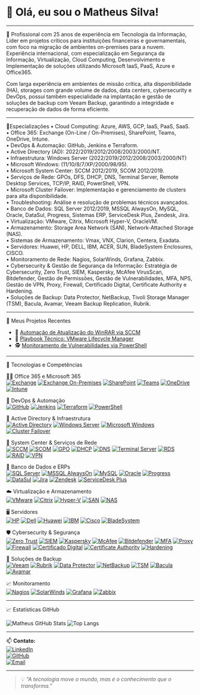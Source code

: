 # 👋 Olá, eu sou o Matheus Silva!
---
🎯 Profissional com 25 anos de experiência em Tecnologia da Informação, Líder em projetos críticos para instituições financeiras e governamentais, com foco na migração de ambientes on-premises para a nuvem. Experiência internacional, com especialização em Segurança da Informação, Virtualização, Cloud Computing, Desenvolvimento e Implementação de soluções utilizando Microsoft IaaS, PaaS, Azure e Office365.

Com larga experiência em ambientes de missão crítica, alta disponibilidade (HA), storages com grande volume de dados, data centers, cybersecurity e DevOps, possui também especialidade na implantação e gestão de soluções de backup com Veeam Backup, garantindo a integridade e recuperação de dados de forma eficiente.

---

🔧Especializações
• Cloud Computing: Azure, AWS, GCP, IaaS, PaaS, SaaS.  
• Office 365: Exchange (On-Line / On-Premises), SharePoint, Teams, OneDrive, Intune.  
• DevOps & Automação: GitHub, Jenkins e Terraform.  
• Active Directory (AD): 2022/2019/2012/2008/2003/2000/NT.  
• Infraestrutura: Windows Server (2022/2019/2012/2008/2003/2000/NT)  
• Microsoft Windows: (11/10/8/7/XP/2000/98/95).  
• Microsoft System Center: SCCM 2012/2019, SCOM 2012/2019.  
• Serviços de Rede: GPOs, DFS, DHCP, DNS, Terminal Server, Remote Desktop Services, TCP/IP, RAID, PowerShell, VPN.  
• Microsoft Cluster Failover: Implementação e gerenciamento de clusters para alta disponibilidade.  
• Troubleshooting: Análise e resolução de problemas técnicos avançados.  
• Banco de Dados: SQL Server 2012/2019, MSSQL AlwaysOn, MySQL, Oracle, DataSul, Progress, Sistemas ERP, ServiceDesk
Plus, Zendesk, Jira.  
• Virtualização: VMware, Citrix, Microsoft Hyper-V, OracleVM.  
• Armazenamento: Storage Area Network (SAN), Network-Attached Storage (NAS).  
• Sistemas de Armazenamento: Vmax, VNX, Clarion, Centera, Exadata.  
• Servidores: Huawei, HP, DELL, IBM, ACER, SUN, BladeSystem Enclosures, CISCO.  
• Monitoramento de Rede: Nagios, SolarWinds, Grafana, Zabbix.  
• Cybersecurity & Gestão de Segurança da Informação: Estratégia de Cybersecurity, Zero Trust, SIEM, Kaspersky, McAfee VirusScan, Bitdefender, Gestão de Permissões, Gestão de Vulnerabilidades, MFA, NPS, Gestão de VPN, Proxy, Firewall, Certificado Digital, Certificate Authority e Hardening.  
• Soluções de Backup: Data Protector, NetBackup, Tivoli Storage Manager (TSM), Bacula, Avamar, Veeam Backup Replication, Rubrik.  
  
---

🚀 Meus Projetos Recentes

- 🔧 [Automação de Atualização do WinRAR via SCCM](https://github.com/masasilva/automacao-winrar-sccm)
- 📘 [Playbook Técnico: VMware Lifecycle Manager](https://github.com/masasilva/playbook-vmware-lifecycle)
- 🕵️ [Monitoramento de Vulnerabilidades via PowerShell](https://github.com/masasilva/monitoramento-vulnerabilidades)

---

🚀 Tecnologias e Competências

👨‍💻 Office 365 e Microsoft 365  
[![Exchange](https://img.shields.io/badge/-Exchange_Online-0078D4?style=flat&logo=microsoftoutlook&logoColor=white)]()
[![Exchange On-Premises](https://img.shields.io/badge/-Exchange_On--Premises-0078D4?style=flat&logo=microsoft&logoColor=white)]()
[![SharePoint](https://img.shields.io/badge/-SharePoint-0078D4?style=flat&logo=microsoft&logoColor=white)]()
[![Teams](https://img.shields.io/badge/-Microsoft_Teams-6264A7?style=flat&logo=microsoftteams&logoColor=white)]()
[![OneDrive](https://img.shields.io/badge/-OneDrive-0078D4?style=flat&logo=microsoftonedrive&logoColor=white)]()
[![Intune](https://img.shields.io/badge/-Intune-0078D4?style=flat&logo=microsoft&logoColor=white)]()

🚀 DevOps & Automação  
[![GitHub](https://img.shields.io/badge/-GitHub-181717?style=flat&logo=github&logoColor=white)]()
[![Jenkins](https://img.shields.io/badge/-Jenkins-D24939?style=flat&logo=jenkins&logoColor=white)]()
[![Terraform](https://img.shields.io/badge/-Terraform-7B42BC?style=flat&logo=terraform&logoColor=white)]()
[![PowerShell](https://img.shields.io/badge/-PowerShell-5391FE?style=flat&logo=powershell&logoColor=white)]()

🧱 Active Directory & Infraestrutura  
[![Active Directory](https://img.shields.io/badge/-Active_Directory-1E90FF?style=flat&logo=microsoft&logoColor=white)]()
[![Windows Server](https://img.shields.io/badge/-Windows_Server-0078D6?style=flat&logo=windows&logoColor=white)]()
[![Microsoft Windows](https://img.shields.io/badge/-Windows_95_to_11-00ADEF?style=flat&logo=windows&logoColor=white)]()
[![Cluster Failover](https://img.shields.io/badge/-Cluster_Failover-4682B4?style=flat)]()

🔧 System Center & Serviços de Rede  
[![SCCM](https://img.shields.io/badge/-SCCM-2C2C2C?style=flat&logo=microsoft&logoColor=white)]()
[![SCOM](https://img.shields.io/badge/-SCOM-2C2C2C?style=flat&logo=windows&logoColor=white)]()
[![GPO](https://img.shields.io/badge/-GPOs-333333?style=flat)]()
[![DHCP](https://img.shields.io/badge/-DHCP-696969?style=flat)]()
[![DNS](https://img.shields.io/badge/-DNS-4169E1?style=flat)]()
[![Terminal Server](https://img.shields.io/badge/-Terminal_Server-708090?style=flat)]()
[![RDS](https://img.shields.io/badge/-Remote_Desktop_Services-4B0082?style=flat)]()
[![RAID](https://img.shields.io/badge/-RAID-808080?style=flat)]()
[![VPN](https://img.shields.io/badge/-VPN-1E90FF?style=flat&logo=wireguard&logoColor=white)]()

🧩 Banco de Dados e ERPs  
[![SQL Server](https://img.shields.io/badge/-SQL_Server-CC2927?style=flat&logo=microsoftsqlserver&logoColor=white)]()
[![MSSQL AlwaysOn](https://img.shields.io/badge/-AlwaysOn-8B0000?style=flat)]()
[![MySQL](https://img.shields.io/badge/-MySQL-4479A1?style=flat&logo=mysql&logoColor=white)]()
[![Oracle](https://img.shields.io/badge/-Oracle-F80000?style=flat&logo=oracle&logoColor=white)]()
[![Progress](https://img.shields.io/badge/-Progress-005B9F?style=flat)]()
[![DataSul](https://img.shields.io/badge/-DataSul-1C1C1C?style=flat)]()
[![Jira](https://img.shields.io/badge/-Jira-0052CC?style=flat&logo=jira&logoColor=white)]()
[![Zendesk](https://img.shields.io/badge/-Zendesk-03363D?style=flat&logo=zendesk&logoColor=white)]()
[![ServiceDesk Plus](https://img.shields.io/badge/-ServiceDesk_Plus-F58025?style=flat)]()

☁️ Virtualização e Armazenamento  
[![VMware](https://img.shields.io/badge/-VMware-607078?style=flat&logo=vmware&logoColor=white)]()
[![Citrix](https://img.shields.io/badge/-Citrix-00A1E0?style=flat&logo=citrix&logoColor=white)]()
[![Hyper-V](https://img.shields.io/badge/-Hyper--V-0063B1?style=flat&logo=windows&logoColor=white)]()
[![SAN](https://img.shields.io/badge/-SAN-778899?style=flat)]()
[![NAS](https://img.shields.io/badge/-NAS-708090?style=flat)]()

🖥️ Servidores  
[![HP](https://img.shields.io/badge/-HP-0096D6?style=flat&logo=hp&logoColor=white)]()
[![Dell](https://img.shields.io/badge/-Dell-007DB8?style=flat&logo=dell&logoColor=white)]()
[![Huawei](https://img.shields.io/badge/-Huawei-FF0000?style=flat&logo=huawei&logoColor=white)]()
[![IBM](https://img.shields.io/badge/-IBM-054ADA?style=flat&logo=ibm&logoColor=white)]()
[![Cisco](https://img.shields.io/badge/-Cisco-1BA0D7?style=flat&logo=cisco&logoColor=white)]()
[![BladeSystem](https://img.shields.io/badge/-BladeSystem-696969?style=flat)]()

🛡️ Cybersecurity & Segurança  
[![Zero Trust](https://img.shields.io/badge/-Zero_Trust-8A2BE2?style=flat)]()
[![SIEM](https://img.shields.io/badge/-SIEM-191970?style=flat)]()
[![Kaspersky](https://img.shields.io/badge/-Kaspersky-006C54?style=flat)]()
[![McAfee](https://img.shields.io/badge/-McAfee-C8102E?style=flat)]()
[![Bitdefender](https://img.shields.io/badge/-Bitdefender-ED1C24?style=flat)]()
[![MFA](https://img.shields.io/badge/-MFA-5D3FD3?style=flat)]()
[![Proxy](https://img.shields.io/badge/-Proxy_Servers-3F51B5?style=flat)]()
[![Firewall](https://img.shields.io/badge/-Firewall-DC143C?style=flat)]()
[![Certificado Digital](https://img.shields.io/badge/-Certificados-228B22?style=flat)]()
[![Certificate Authority](https://img.shields.io/badge/-CA-32CD32?style=flat)]()
[![Hardening](https://img.shields.io/badge/-Hardening-556B2F?style=flat)]()

💾 Soluções de Backup  
[![Veeam](https://img.shields.io/badge/-Veeam_Backup-21A366?style=flat&logoColor=white)]()
[![Rubrik](https://img.shields.io/badge/-Rubrik-00ADEF?style=flat)]()
[![Data Protector](https://img.shields.io/badge/-Data_Protector-696969?style=flat)]()
[![NetBackup](https://img.shields.io/badge/-NetBackup-8B4513?style=flat)]()
[![TSM](https://img.shields.io/badge/-Tivoli_Storage_Manager-2F4F4F?style=flat)]()
[![Bacula](https://img.shields.io/badge/-Bacula-800000?style=flat)]()
[![Avamar](https://img.shields.io/badge/-Avamar-708090?style=flat)]()

📈 Monitoramento  
[![Nagios](https://img.shields.io/badge/-Nagios-000000?style=flat&logo=nagios&logoColor=white)]()
[![SolarWinds](https://img.shields.io/badge/-SolarWinds-F28C28?style=flat)]()
[![Grafana](https://img.shields.io/badge/-Grafana-F46800?style=flat&logo=grafana&logoColor=white)]()
[![Zabbix](https://img.shields.io/badge/-Zabbix-DC382D?style=flat&logo=zabbix&logoColor=white)]()

---

📈 Estatísticas GitHub

![Matheus GitHub Stats](https://github-readme-stats.vercel.app/api?username=masasilva&show_icons=true&theme=radical)
![Top Langs](https://github-readme-stats.vercel.app/api/top-langs/?username=masasilva&layout=compact&theme=radical)

---

📫 **Contato:**  
[![LinkedIn](https://img.shields.io/badge/LinkedIn-matheus--s--6a6b0734-blue?style=flat-square&logo=linkedin)](https://www.linkedin.com/in/matheus-s-6a6b0734/)  
[![GitHub](https://img.shields.io/badge/GitHub-masasilva-black?style=flat-square&logo=github)](https://github.com/masasilva)  
[![Email](https://img.shields.io/badge/E--mail-mas.asilva@outlook.com-blue?style=flat-square&logo=microsoftoutlook)](mailto:mas.asilva@outlook.com)  

---

> 💡 *“A tecnologia move o mundo, mas é o conhecimento que o transforma.”*



